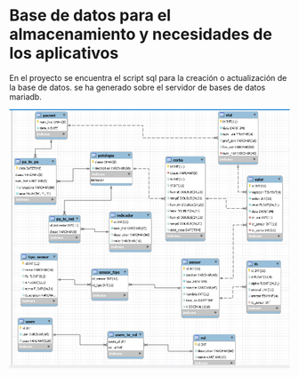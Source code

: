 # Base de datos para el almacenamiento y necesidades de los aplicativos

En el proyecto se encuentra el script sql para la creación o actualización de la base de datos.
se ha generado sobre el servidor de bases de datos mariadb.

![imagen del modelo ](./modelo.PNG)